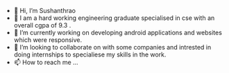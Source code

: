 - 👋 Hi, I’m Sushanthrao
- 👀 I am a hard working engineering graduate specialised in cse with an overall cgpa of 9.3 .
- 🌱 I’m currently working on developing android applications and websites which were responsive.
- 💞️ I’m looking to collaborate on with some companies and intrested in doing internships to specialiese my skills in the work.
- 📫 How to reach me ...

<!---
Sushanthrao2001/Sushanthrao2001 is a ✨ special ✨ repository because its `README.md` (this file) appears on your GitHub profile.
You can click the Preview link to take a look at your changes.
--->
